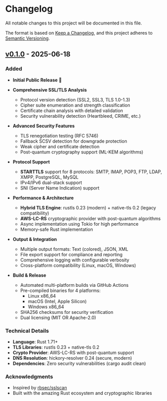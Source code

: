 # Changelog

All notable changes to this project will be documented in this file.

The format is based on [Keep a Changelog](https://keepachangelog.com/en/1.0.0/),
and this project adheres to [Semantic Versioning](https://semver.org/spec/v2.0.0.html).

## [v0.1.0] - 2025-06-18

### Added
- **Initial Public Release** 🎉
- **Comprehensive SSL/TLS Analysis**
  - Protocol version detection (SSL2, SSL3, TLS 1.0-1.3)
  - Cipher suite enumeration and strength classification
  - Certificate chain analysis with detailed validation
  - Security vulnerability detection (Heartbleed, CRIME, etc.)

- **Advanced Security Features**
  - TLS renegotiation testing (RFC 5746)
  - Fallback SCSV detection for downgrade protection
  - Weak cipher and certificate detection
  - Post-quantum cryptography support (ML-KEM algorithms)

- **Protocol Support**
  - **STARTTLS** support for 8 protocols: SMTP, IMAP, POP3, FTP, LDAP, XMPP, PostgreSQL, MySQL
  - IPv4/IPv6 dual-stack support
  - SNI (Server Name Indication) support

- **Performance & Architecture**
  - **Hybrid TLS Engine**: rustls 0.23 (modern) + native-tls 0.2 (legacy compatibility)
  - **AWS-LC-RS** cryptographic provider with post-quantum algorithms
  - Async implementation using Tokio for high performance
  - Memory-safe Rust implementation

- **Output & Integration**
  - Multiple output formats: Text (colored), JSON, XML
  - File export support for compliance and reporting
  - Comprehensive logging with configurable verbosity
  - Cross-platform compatibility (Linux, macOS, Windows)

- **Build & Release**
  - Automated multi-platform builds via GitHub Actions
  - Pre-compiled binaries for 4 platforms:
    - Linux x86_64
    - macOS (Intel, Apple Silicon)
    - Windows x86_64
  - SHA256 checksums for security verification
  - Dual licensing (MIT OR Apache-2.0)

### Technical Details
- **Language**: Rust 1.71+
- **TLS Libraries**: rustls 0.23 + native-tls 0.2
- **Crypto Provider**: AWS-LC-RS with post-quantum support
- **DNS Resolution**: hickory-resolver 0.24 (secure, modern)
- **Dependencies**: Zero security vulnerabilities (cargo audit clean)

### Acknowledgments
- Inspired by [rbsec/sslscan](https://github.com/rbsec/sslscan)
- Built with the amazing Rust ecosystem and cryptographic libraries

[v0.1.0]: https://github.com/shyuan/tlsferret/releases/tag/v0.1.0
